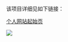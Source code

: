 该项目详细见如下链接：

[个人网站起始页](https://www.eksnotebook.com)

<img src="https://img.eksnotebook.com/images/202411162215731.png"/>